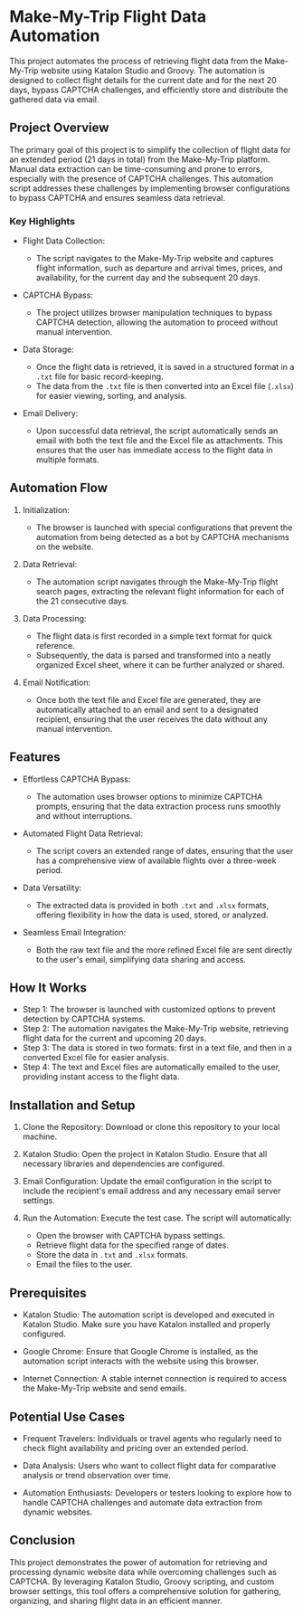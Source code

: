 # Make-My-Trip Flight Data Automation

This project automates the process of retrieving flight data from the Make-My-Trip website using Katalon Studio and Groovy. The automation is designed to collect flight details for the current date and for the next 20 days, bypass CAPTCHA challenges, and efficiently store and distribute the gathered data via email.

## Project Overview

The primary goal of this project is to simplify the collection of flight data for an extended period (21 days in total) from the Make-My-Trip platform. Manual data extraction can be time-consuming and prone to errors, especially with the presence of CAPTCHA challenges. This automation script addresses these challenges by implementing browser configurations to bypass CAPTCHA and ensures seamless data retrieval.

### Key Highlights

- Flight Data Collection: 
  - The script navigates to the Make-My-Trip website and captures flight information, such as departure and arrival times, prices, and availability, for the current day and the subsequent 20 days.
  
- CAPTCHA Bypass: 
  - The project utilizes browser manipulation techniques to bypass CAPTCHA detection, allowing the automation to proceed without manual intervention.

- Data Storage: 
  - Once the flight data is retrieved, it is saved in a structured format in a `.txt` file for basic record-keeping.
  - The data from the `.txt` file is then converted into an Excel file (`.xlsx`) for easier viewing, sorting, and analysis.

- Email Delivery: 
  - Upon successful data retrieval, the script automatically sends an email with both the text file and the Excel file as attachments. This ensures that the user has immediate access to the flight data in multiple formats.

## Automation Flow

1. Initialization: 
   - The browser is launched with special configurations that prevent the automation from being detected as a bot by CAPTCHA mechanisms on the website.

2. Data Retrieval:
   - The automation script navigates through the Make-My-Trip flight search pages, extracting the relevant flight information for each of the 21 consecutive days.

3. Data Processing:
   - The flight data is first recorded in a simple text format for quick reference. 
   - Subsequently, the data is parsed and transformed into a neatly organized Excel sheet, where it can be further analyzed or shared.

4. Email Notification:
   - Once both the text file and Excel file are generated, they are automatically attached to an email and sent to a designated recipient, ensuring that the user receives the data without any manual intervention.

## Features

- Effortless CAPTCHA Bypass:
   - The automation uses browser options to minimize CAPTCHA prompts, ensuring that the data extraction process runs smoothly and without interruptions.

- Automated Flight Data Retrieval:
   - The script covers an extended range of dates, ensuring that the user has a comprehensive view of available flights over a three-week period.

- Data Versatility:
   - The extracted data is provided in both `.txt` and `.xlsx` formats, offering flexibility in how the data is used, stored, or analyzed.

- Seamless Email Integration:
   - Both the raw text file and the more refined Excel file are sent directly to the user's email, simplifying data sharing and access.

## How It Works

- Step 1: The browser is launched with customized options to prevent detection by CAPTCHA systems.
- Step 2: The automation navigates the Make-My-Trip website, retrieving flight data for the current and upcoming 20 days.
- Step 3: The data is stored in two formats: first in a text file, and then in a converted Excel file for easier analysis.
- Step 4: The text and Excel files are automatically emailed to the user, providing instant access to the flight data.

## Installation and Setup

1. Clone the Repository: 
   Download or clone this repository to your local machine.
   
2. Katalon Studio: 
   Open the project in Katalon Studio. Ensure that all necessary libraries and dependencies are configured.

3. Email Configuration: 
   Update the email configuration in the script to include the recipient's email address and any necessary email server settings.

4. Run the Automation: 
   Execute the test case. The script will automatically:
   - Open the browser with CAPTCHA bypass settings.
   - Retrieve flight data for the specified range of dates.
   - Store the data in `.txt` and `.xlsx` formats.
   - Email the files to the user.

## Prerequisites

- Katalon Studio: The automation script is developed and executed in Katalon Studio. Make sure you have Katalon installed and properly configured.
  
- Google Chrome: Ensure that Google Chrome is installed, as the automation script interacts with the website using this browser.
  
- Internet Connection: A stable internet connection is required to access the Make-My-Trip website and send emails.

## Potential Use Cases

- Frequent Travelers: Individuals or travel agents who regularly need to check flight availability and pricing over an extended period.
  
- Data Analysis: Users who want to collect flight data for comparative analysis or trend observation over time.

- Automation Enthusiasts: Developers or testers looking to explore how to handle CAPTCHA challenges and automate data extraction from dynamic websites.


## Conclusion

This project demonstrates the power of automation for retrieving and processing dynamic website data while overcoming challenges such as CAPTCHA. By leveraging Katalon Studio, Groovy scripting, and custom browser settings, this tool offers a comprehensive solution for gathering, organizing, and sharing flight data in an efficient manner.
